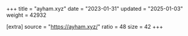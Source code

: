 +++
title = "ayham.xyz"
date = "2023-01-31"
updated = "2025-01-03"
weight = 42932

[extra]
source = "https://ayham.xyz/"
ratio = 48
size = 42
+++
